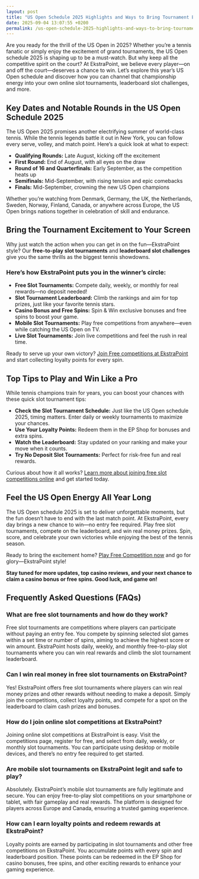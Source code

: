 ```yaml
---
layout: post
title: "US Open Schedule 2025 Highlights and Ways to Bring Tournament Excitement Home"
date: 2025-09-04 13:07:55 +0200
permalink: /us-open-schedule-2025-highlights-and-ways-to-bring-tournament-excitement-home/
---
```

Are you ready for the thrill of the US Open in 2025? Whether you’re a tennis fanatic or simply enjoy the excitement of grand tournaments, the US Open schedule 2025 is shaping up to be a must-watch. But why keep all the competitive spirit on the court? At EkstraPoint, we believe every player—on and off the court—deserves a chance to win. Let’s explore this year’s US Open schedule and discover how you can channel that championship energy into your own online slot tournaments, leaderboard slot challenges, and more.

## Key Dates and Notable Rounds in the US Open Schedule 2025

The US Open 2025 promises another electrifying summer of world-class tennis. While the tennis legends battle it out in New York, you can follow every serve, volley, and match point. Here’s a quick look at what to expect:

- **Qualifying Rounds:** Late August, kicking off the excitement
- **First Round:** End of August, with all eyes on the draw
- **Round of 16 and Quarterfinals:** Early September, as the competition heats up
- **Semifinals:** Mid-September, with rising tension and epic comebacks
- **Finals:** Mid-September, crowning the new US Open champions

Whether you’re watching from Denmark, Germany, the UK, the Netherlands, Sweden, Norway, Finland, Canada, or anywhere across Europe, the US Open brings nations together in celebration of skill and endurance.

## Bring the Tournament Excitement to Your Screen

Why just watch the action when you can get in on the fun—EkstraPoint style? Our **free-to-play slot tournaments** and **leaderboard slot challenges** give you the same thrills as the biggest tennis showdowns.

### Here’s how EkstraPoint puts you in the winner’s circle:

- **Free Slot Tournaments:** Compete daily, weekly, or monthly for real rewards—no deposit needed!
- **Slot Tournament Leaderboard:** Climb the rankings and aim for top prizes, just like your favorite tennis stars.
- **Casino Bonus and Free Spins:** Spin & Win exclusive bonuses and free spins to boost your game.
- **Mobile Slot Tournaments:** Play free competitions from anywhere—even while catching the US Open on TV.
- **Live Slot Tournaments:** Join live competitions and feel the rush in real time.

Ready to serve up your own victory? [Join Free competitions at EkstraPoint](https://ekstrapoint.com/competitions) and start collecting loyalty points for every spin.

## Top Tips to Play and Win Like a Pro

While tennis champions train for years, you can boost your chances with these quick slot tournament tips:

- **Check the Slot Tournament Schedule:** Just like the US Open schedule 2025, timing matters. Enter daily or weekly tournaments to maximize your chances.
- **Use Your Loyalty Points:** Redeem them in the EP Shop for bonuses and extra spins.
- **Watch the Leaderboard:** Stay updated on your ranking and make your move when it counts.
- **Try No Deposit Slot Tournaments:** Perfect for risk-free fun and real rewards.

Curious about how it all works? [Learn more about joining free slot competitions online](https://ekstrapoint.com/how-it-works) and get started today.

## Feel the US Open Energy All Year Long

The US Open schedule 2025 is set to deliver unforgettable moments, but the fun doesn’t have to end with the last match point. At EkstraPoint, every day brings a new chance to win—no entry fee required. Play free slot tournaments, compete on the leaderboard, and win real money prizes. Spin, score, and celebrate your own victories while enjoying the best of the tennis season.

Ready to bring the excitement home? [Play Free Competition now](https://ekstrapoint.com/competitions) and go for glory—EkstraPoint style!

**Stay tuned for more updates, top casino reviews, and your next chance to claim a casino bonus or free spins. Good luck, and game on!**

## Frequently Asked Questions (FAQs)

### What are free slot tournaments and how do they work?
Free slot tournaments are competitions where players can participate without paying an entry fee. You compete by spinning selected slot games within a set time or number of spins, aiming to achieve the highest score or win amount. EkstraPoint hosts daily, weekly, and monthly free-to-play slot tournaments where you can win real rewards and climb the slot tournament leaderboard.

### Can I win real money in free slot tournaments on EkstraPoint?
Yes! EkstraPoint offers free slot tournaments where players can win real money prizes and other rewards without needing to make a deposit. Simply join the competitions, collect loyalty points, and compete for a spot on the leaderboard to claim cash prizes and bonuses.

### How do I join online slot competitions at EkstraPoint?
Joining online slot competitions at EkstraPoint is easy. Visit the competitions page, register for free, and select from daily, weekly, or monthly slot tournaments. You can participate using desktop or mobile devices, and there’s no entry fee required to get started.

### Are mobile slot tournaments on EkstraPoint legit and safe to play?
Absolutely. EkstraPoint’s mobile slot tournaments are fully legitimate and secure. You can enjoy free-to-play slot competitions on your smartphone or tablet, with fair gameplay and real rewards. The platform is designed for players across Europe and Canada, ensuring a trusted gaming experience.

### How can I earn loyalty points and redeem rewards at EkstraPoint?
Loyalty points are earned by participating in slot tournaments and other free competitions on EkstraPoint. You accumulate points with every spin and leaderboard position. These points can be redeemed in the EP Shop for casino bonuses, free spins, and other exciting rewards to enhance your gaming experience.

<script type="application/ld+json">
{
  "@context": "https://schema.org",
  "@type": "BlogPosting",
  "headline": "US Open Schedule 2025 Highlights and Ways to Bring Tournament Excitement Home",
  "description": "Discover the US Open schedule 2025 and learn how to bring the tournament excitement into your own online slot tournaments and leaderboard challenges with EkstraPoint's free-to-play competitions.",
  "url": "https://ekstrapoint.com/blog/us-open-schedule-2025",
  "datePublished": "2024-06-01",
  "dateModified": "2024-06-01",
  "author": {
    "@type": "Person",
    "name": "EkstraPoint"
  },
  "publisher": {
    "@type": "Person",
    "name": "EkstraPoint"
  },
  "mainEntityOfPage": {
    "@type": "WebPage",
    "@id": "https://ekstrapoint.com/blog/us-open-schedule-2025"
  },
  "keywords": "US Open schedule 2025, free slot tournaments, leaderboard slot challenges, casino bonus, no deposit bonus, free spins, online casino reviews, EkstraPoint, free-to-play slot tournaments, slot tournament leaderboard, daily slot tournaments, weekly slot tournaments, monthly slot tournaments, no deposit slot tournament, live slot tournaments, mobile slot tournaments, slot duels competition, free slot tournaments win real money, loyalty points"
}
</script>

<script type="application/ld+json">
{
  "@context": "https://schema.org",
  "@type": "FAQPage",
  "mainEntity": [
    {
      "@type": "Question",
      "name": "What are free slot tournaments and how do they work?",
      "acceptedAnswer": {
        "@type": "Answer",
        "text": "Free slot tournaments are competitions where players can participate without paying an entry fee. You compete by spinning selected slot games within a set time or number of spins, aiming to achieve the highest score or win amount. EkstraPoint hosts daily, weekly, and monthly free-to-play slot tournaments where you can win real rewards and climb the slot tournament leaderboard."
      }
    },
    {
      "@type": "Question",
      "name": "Can I win real money in free slot tournaments on EkstraPoint?",
      "acceptedAnswer": {
        "@type": "Answer",
        "text": "Yes! EkstraPoint offers free slot tournaments where players can win real money prizes and other rewards without needing to make a deposit. Simply join the competitions, collect loyalty points, and compete for a spot on the leaderboard to claim cash prizes and bonuses."
      }
    },
    {
      "@type": "Question",
      "name": "How do I join online slot competitions at EkstraPoint?",
      "acceptedAnswer": {
        "@type": "Answer",
        "text": "Joining online slot competitions at EkstraPoint is easy. Visit the competitions page, register for free, and select from daily, weekly, or monthly slot tournaments. You can participate using desktop or mobile devices, and there’s no entry fee required to get started."
      }
    },
    {
      "@type": "Question",
      "name": "Are mobile slot tournaments on EkstraPoint legit and safe to play?",
      "acceptedAnswer": {
        "@type": "Answer",
        "text": "Absolutely. EkstraPoint’s mobile slot tournaments are fully legitimate and secure. You can enjoy free-to-play slot competitions on your smartphone or tablet, with fair gameplay and real rewards. The platform is designed for players across Europe and Canada, ensuring a trusted gaming experience."
      }
    },
    {
      "@type": "Question",
      "name": "How can I earn loyalty points and redeem rewards at EkstraPoint?",
      "acceptedAnswer": {
        "@type": "Answer",
        "text": "Loyalty points are earned by participating in slot tournaments and other free competitions on EkstraPoint. You accumulate points with every spin and leaderboard position. These points can be redeemed in the EP Shop for casino bonuses, free spins, and other exciting rewards to enhance your gaming experience."
      }
    }
  ]
}
</script>